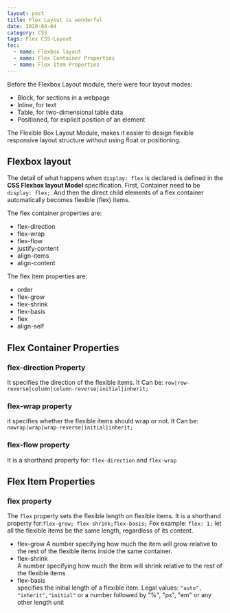 ```yaml
---
layout: post
title: Flex Layout is wonderful
date: 2020-04-04
category: CSS
tags: Flex CSS-Layout
toc: 
  - name: Flexbox layout
  - name: Flex Container Properties
  - name: Flex Item Properties
---
```


Before the Flexbox Layout module, there were four layout modes:

- Block, for sections in a webpage
- Inline, for text
- Table, for two-dimensional table data
- Positioned, for explicit position of an element

The Flexible Box Layout Module, makes it easier to design flexible responsive layout structure without using float or positioning.

## Flexbox layout

The detail of what happens when `display: flex` is declared is defined in the **CSS Flexbox layout Model** specification.
First, Container need to be `display: flex;`. And then the direct child elements of a flex container automatically becomes flexible (flex) items. 

The flex container properties are:
- flex-direction
- flex-wrap
- flex-flow
- justify-content
- align-items
- align-content

The flex item properties are:
- order
- flex-grow
- flex-shrink
- flex-basis
- flex
- align-self

## Flex Container Properties

### flex-direction Property
It specifies the direction of the flexible items.
It Can be: `row|row-reverse|column|column-reverse|initial|inherit;`

### flex-wrap property 
it specifies whether the flexible items should wrap or not.
It Can be: `nowrap|wrap|wrap-reverse|initial|inherit;`

### flex-flow property
It is a shorthand property for: `flex-direction` and `flex-wrap`

## Flex Item Properties

### flex property

The `flex` property sets the flexible length on flexible items.
It is a shorthand property for:`flex-grow; flex-shrink;flex-basis;`
Fox example: 
`flex: 1;` let all the flexible items be the same length, regardless of its content.

- flex-grow	
A number specifying how much the item will grow relative to the rest of the flexible items inside the same container.
- flex-shrink	
A number specifying how much the item will shrink relative to the rest of the flexible items
- flex-basis	
specifies the initial length of a flexible item.
Legal values: `"auto", "inherit","initial"` or a number followed by "%", "px", "em" or any other length unit





